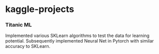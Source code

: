 # kaggle-projects

### Titanic ML
Implemented various SKLearn algorithms to test the data for learning potential. Subsequently implemented Neural Net in Pytorch with similar accuracy to SKLearn.
